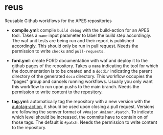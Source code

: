 # reus
Reusable Github workflows for the APES repositories

* **compile.yml**: compile `build debug` with the build-action for an APES tool.
  Takes a `name` input parameter to label the build step accordingly.
  The waf unit tests are being run and their report is published accordingly.
  This should only be run in pull request.
  Needs the permission to write `checks` and `pull-requests`.

* **ford.yml**: create FORD documentation with waf and deploy it to the github
  pages of the repository. Takes a `name` indicating the tool for which the
  documentation is to be created and a `docdir` indicating the parent directory
  of the generated `docu` directory.
  This workflow occupies the "pages" group and cancels running workflows.
  Usually you only want this workflow to run upon pushs to the main branch.
  Needs the permission to write content to the repository.

* **tag.yml**: automatically tag the repository with a new version with the
  [autotag-action](https://github.com/phish108/autotag-action), it should be used
  upon closing a pull request. Versions are following the semver format of
  `v#major.#minor.#patch`. To indicate which level should be increased, the commits
  have to contain on of those tags. The default is `#patch`.
  Needs the permission to write content to the repository.
